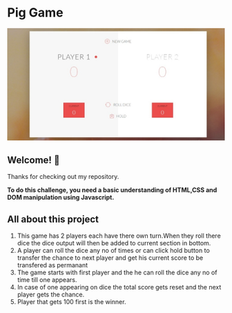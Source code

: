 # Pig Game

![Pig Game design preview](pigGame.jpeg)

## Welcome! 👋

Thanks for checking out my repository.

**To do this challenge, you need a basic understanding of HTML,CSS and DOM manipulation using Javascript.**

## All about this project

1. This game has 2 players each have there own turn.When they roll there dice the dice output will then be added to current section in bottom.
2. A player can roll the dice any no of times or can click hold button to transfer the chance to next player and get his current score to be transfered as permanant
3. The game starts with first player and the he can roll the dice any no of time till one appears.
4. In case of one appearing on dice the total score gets reset and the next player gets the chance.
5. Player that gets 100 first is the winner.

